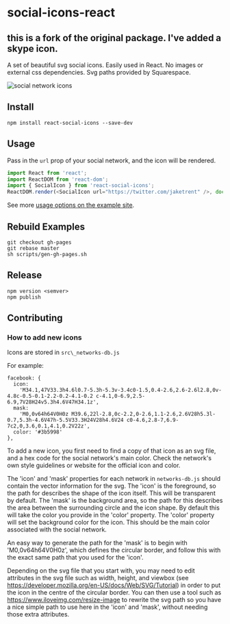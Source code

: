 # social-icons-react
## this is a fork of the original package. I've added a skype icon.

A set of beautiful svg social icons.  Easily used in React.  No images or external css dependencies.  Svg paths provided by Squarespace.

![social network icons](https://i.imgur.com/RoIt9OD.png)

## Install

```
npm install react-social-icons --save-dev
```

## Usage

Pass in the `url` prop of your social network, and the icon will be rendered.

```js
import React from 'react';
import ReactDOM from 'react-dom';
import { SocialIcon } from 'react-social-icons';
ReactDOM.render(<SocialIcon url="https://twitter.com/jaketrent" />, document.body);
```

See more [usage options on the example site](https://jaketrent.github.io/react-social-icons/).

## Rebuild Examples

```
git checkout gh-pages
git rebase master
sh scripts/gen-gh-pages.sh
```

## Release

```
npm version <semver>
npm publish
```

## Contributing

### How to add new icons

Icons are stored in `src\_networks-db.js`

For example:

```
facebook: {
  icon:
    'M34.1,47V33.3h4.6l0.7-5.3h-5.3v-3.4c0-1.5,0.4-2.6,2.6-2.6l2.8,0v-4.8c-0.5-0.1-2.2-0.2-4.1-0.2 c-4.1,0-6.9,2.5-6.9,7V28H24v5.3h4.6V47H34.1z',
  mask:
    'M0,0v64h64V0H0z M39.6,22l-2.8,0c-2.2,0-2.6,1.1-2.6,2.6V28h5.3l-0.7,5.3h-4.6V47h-5.5V33.3H24V28h4.6V24 c0-4.6,2.8-7,6.9-7c2,0,3.6,0.1,4.1,0.2V22z',
  color: '#3b5998'
},
```

  To add a new icon, you first need to find a copy of that icon as an svg file, and a hex code for the social network's main color.
  Check the network's own style guidelines or website for the official icon and color.

  The 'icon' and 'mask' properties for each network in `networks-db.js` should contain the vector information for the svg.
  The 'icon' is the foreground, so the path for describes the shape of the icon itself. This will be transparent by default.
  The 'mask' is the background area, so the path for this describes the area between the surrounding circle and the icon shape. By default this will take the color you provide in the 'color' property.
  The 'color' property will set the background color for the icon. This should be the main color associated with the social network.

  An easy way to generate the path for the 'mask' is to begin with 'M0,0v64h64V0H0z', which defines the circular border, and follow this with the exact same path that you used for the 'icon'.  

  Depending on the svg file that you start with, you may need to edit attributes in the svg file such as width, height, and viewbox (see https://developer.mozilla.org/en-US/docs/Web/SVG/Tutorial) in order to put the icon in the centre of the circular border. You can then use a tool such as https://www.iloveimg.com/resize-image to rewrite the svg path so you have a nice simple path to use here in the 'icon' and 'mask', without needing those extra attributes.
